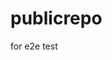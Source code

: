 # publicrepo
for e2e test


























































































































































































































































































































































































































































































































































































































































































































































































































































































































































































































































































































































































































































































































































































































































































































































































































































































































































































































































































































































































































































































































































































































































































































































































































































































































































































































































































































































































































































































































































































































































































































































































































































































































































































































































































































































































































































































